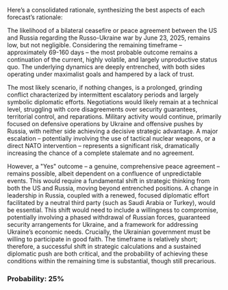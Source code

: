 Here’s a consolidated rationale, synthesizing the best aspects of each forecast’s rationale:

The likelihood of a bilateral ceasefire or peace agreement between the US and Russia regarding the Russo-Ukraine war by June 23, 2025, remains low, but not negligible. Considering the remaining timeframe – approximately 69-160 days – the most probable outcome remains a continuation of the current, highly volatile, and largely unproductive status quo.  The underlying dynamics are deeply entrenched, with both sides operating under maximalist goals and hampered by a lack of trust.

The most likely scenario, if nothing changes, is a prolonged, grinding conflict characterized by intermittent escalatory periods and largely symbolic diplomatic efforts. Negotiations would likely remain at a technical level, struggling with core disagreements over security guarantees, territorial control, and reparations. Military activity would continue, primarily focused on defensive operations by Ukraine and offensive pushes by Russia, with neither side achieving a decisive strategic advantage.  A major escalation – potentially involving the use of tactical nuclear weapons, or a direct NATO intervention – represents a significant risk, dramatically increasing the chance of a complete stalemate and no agreement.

However, a "Yes" outcome – a genuine, comprehensive peace agreement – remains possible, albeit dependent on a confluence of unpredictable events. This would require a fundamental shift in strategic thinking from both the US and Russia, moving beyond entrenched positions. A change in leadership in Russia, coupled with a renewed, focused diplomatic effort facilitated by a neutral third party (such as Saudi Arabia or Turkey), would be essential.  This shift would need to include a willingness to compromise, potentially involving a phased withdrawal of Russian forces, guaranteed security arrangements for Ukraine, and a framework for addressing Ukraine’s economic needs. Crucially, the Ukrainian government must be willing to participate in good faith. The timeframe is relatively short; therefore, a successful shift in strategic calculations and a sustained diplomatic push are both critical, and the probability of achieving these conditions within the remaining time is substantial, though still precarious.


### Probability: 25%